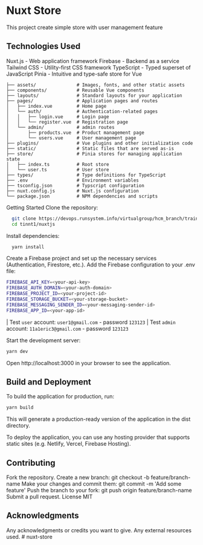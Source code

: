 # Nuxt Store

This project create simple store with user management feature

## Technologies Used

Nuxt.js - Web application framework
Firebase - Backend as a service
Tailwind CSS - Utility-first CSS framework
TypeScript - Typed superset of JavaScript
Pinia - Intuitive and type-safe store for Vue

```
├── assets/               # Images, fonts, and other static assets
├── components/           # Reusable Vue components
├── layouts/              # Standard layouts for your application
├── pages/                # Application pages and routes
│   ├── index.vue         # Home page
│   └── auth/             # Authentication-related pages
│   │   ├── login.vue     # Login page
│   │   └── register.vue  # Registration page
│   └── admin/            # admin routes
│       ├── products.vue  # Product management page
│       └── users.vue     # User management page
├── plugins/              # Vue plugins and other initialization code
├── static/               # Static files that are served as-is
├── store/                # Pinia stores for managing application state
│   ├── index.ts          # Root store
│   └── user.ts           # User store
├── types/                # Type definitions for TypeScript
├── .env                  # Environment variables
├── tsconfig.json         # Typscript configuration
├── nuxt.config.js        # Nuxt.js configuration
└── package.json          # NPM dependencies and scripts
```

Getting Started
Clone the repository:

```bash
  git clone https://devops.runsystem.info/virtualgroup/hcm_branch/training_web/tree/feature/training/vue3
  cd tinnt1/nuxtjs

```

Install dependencies:

```bash
  yarn install

```

Create a Firebase project and set up the necessary services (Authentication, Firestore, etc.). Add the Firebase configuration to your .env file:

```bash
FIREBASE_API_KEY=<your-api-key>
FIREBASE_AUTH_DOMAIN=<your-auth-domain>
FIREBASE_PROJECT_ID=<your-project-id>
FIREBASE_STORAGE_BUCKET=<your-storage-bucket>
FIREBASE_MESSAGING_SENDER_ID=<your-messaging-sender-id>
FIREBASE_APP_ID=<your-app-id>
```

| Test `user` account: `user1@gmail.com` - password `123123`
| Test `admin` account: `11a1eric3@gmail.com` - password `123123`

Start the development server:

```bash
yarn dev

```

Open http://localhost:3000 in your browser to see the application.

## Build and Deployment

To build the application for production, run:

```bash
yarn build
```

This will generate a production-ready version of the application in the dist directory.

To deploy the application, you can use any hosting provider that supports static sites (e.g. Netlify, Vercel, Firebase Hosting).

## Contributing

Fork the repository.
Create a new branch: git checkout -b feature/branch-name
Make your changes and commit them: git commit -m 'Add some feature'
Push the branch to your fork: git push origin feature/branch-name
Submit a pull request.
License
MIT

## Acknowledgments

Any acknowledgments or credits you want to give.
Any external resources used.
#   n u x t - s t o r e 
 
 
